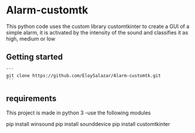 # Alarm-customtk
This python code uses the custom library customtkinter to create a GUI of a simple alarm, it is activated by the intensity of the sound and classifies it as high, medium or low

## Getting started
    ```
    git clone https://github.com/EloySalazar/Alarm-customtk.git 
    ```
## requirements
This project is made in python 3
-use the following modules

pip install winsound
pip install sounddevice
pip install customtkinter
